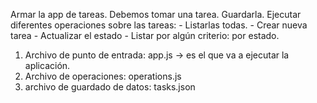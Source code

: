 Armar la app de tareas.
    Debemos tomar una tarea.
    Guardarla.
    Ejecutar diferentes operaciones sobre las tareas:
        - Listarlas todas.
        - Crear nueva tarea
        - Actualizar el estado
        - Listar por algún criterio: por estado.

1. Archivo de punto de entrada: app.js -> es el que va a ejecutar la aplicación.
2. Archivo de operaciones: operations.js
3. archivo de guardado de datos: tasks.json
